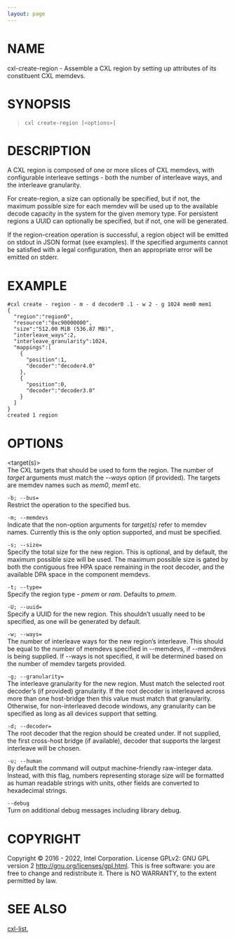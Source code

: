 ```yaml
---
layout: page
---
```


# NAME

cxl-create-region - Assemble a CXL region by setting up attributes of
its constituent CXL memdevs.

# SYNOPSIS

>     cxl create-region [<options>]

# DESCRIPTION

A CXL region is composed of one or more slices of CXL memdevs, with
configurable interleave settings - both the number of interleave ways,
and the interleave granularity.

For create-region, a size can optionally be specified, but if not, the
maximum possible size for each memdev will be used up to the available
decode capacity in the system for the given memory type. For persistent
regions a UUID can optionally be specified, but if not, one will be
generated.

If the region-creation operation is successful, a region object will be
emitted on stdout in JSON format (see examples). If the specified
arguments cannot be satisfied with a legal configuration, then an
appropriate error will be emitted on stderr.

# EXAMPLE

    #cxl create - region - m - d decoder0 .1 - w 2 - g 1024 mem0 mem1
    {
      "region":"region0",
      "resource":"0xc90000000",
      "size":"512.00 MiB (536.87 MB)",
      "interleave_ways":2,
      "interleave_granularity":1024,
      "mappings":[
        {
          "position":1,
          "decoder":"decoder4.0"
        },
        {
          "position":0,
          "decoder":"decoder3.0"
        }
      ]
    }
    created 1 region

# OPTIONS

\<target(s)>  
The CXL targets that should be used to form the region. The number of
*target* arguments must match the *--ways* option (if provided). The
targets are memdev names such as *mem0*, *mem1* etc.

<!-- -->

`-b; --bus=`  
Restrict the operation to the specified bus.

`-m; --memdevs`  
Indicate that the non-option arguments for *target(s)* refer to memdev
names. Currently this is the only option supported, and must be
specified.

`-s; --size=`  
Specify the total size for the new region. This is optional, and by
default, the maximum possible size will be used. The maximum possible
size is gated by both the contiguous free HPA space remaining in the
root decoder, and the available DPA space in the component memdevs.

`-t; --type=`  
Specify the region type - *pmem* or *ram*. Defaults to *pmem*.

`-U; --uuid=`  
Specify a UUID for the new region. This shouldn’t usually need to be
specified, as one will be generated by default.

`-w; --ways=`  
The number of interleave ways for the new region’s interleave. This
should be equal to the number of memdevs specified in --memdevs, if
--memdevs is being supplied. If --ways is not specified, it will be
determined based on the number of memdev targets provided.

`-g; --granularity=`  
The interleave granularity for the new region. Must match the selected
root decoder’s (if provided) granularity. If the root decoder is
interleaved across more than one host-bridge then this value must match
that granularity. Otherwise, for non-interleaved decode windows, any
granularity can be specified as long as all devices support that
setting.

`-d; --decoder=`  
The root decoder that the region should be created under. If not
supplied, the first cross-host bridge (if available), decoder that
supports the largest interleave will be chosen.

<!-- -->

`-u; --human`  
By default the command will output machine-friendly raw-integer data.
Instead, with this flag, numbers representing storage size will be
formatted as human readable strings with units, other fields are
converted to hexadecimal strings.

<!-- -->

`--debug`  
Turn on additional debug messages including library debug.

# COPYRIGHT

Copyright © 2016 - 2022, Intel Corporation. License GPLv2: GNU GPL
version 2 <http://gnu.org/licenses/gpl.html>. This is free software: you
are free to change and redistribute it. There is NO WARRANTY, to the
extent permitted by law.

# SEE ALSO

[cxl-list](cxl-list),
